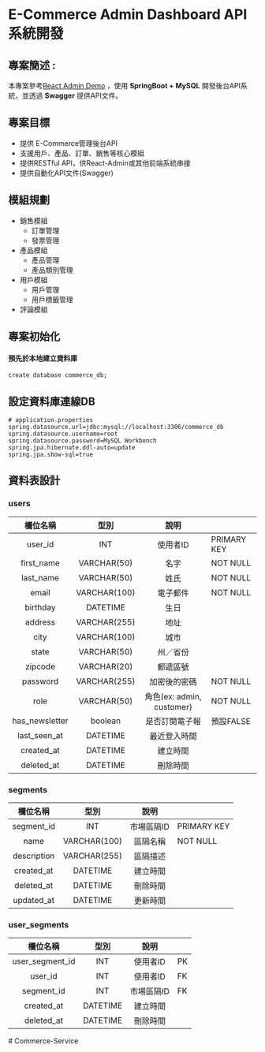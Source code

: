 # E-Commerce Admin Dashboard API系統開發
## 專案簡述 : 
本專案參考[React Admin Demo](https://marmelab.com/react-admin-demo)
，使用 **SpringBoot + MySQL** 開發後台API系統，並透過 **Swagger** 提供API文件。

## 專案目標
- 提供 E-Commerce管理後台API
- 支援用戶、產品、訂單、銷售等核心模組
- 提供RESTful API，供React-Admin或其他前端系統串接
- 提供自動化API文件(Swagger)

## 模組規劃
- 銷售模組
  - 訂單管理
  - 發票管理
- 產品模組
  - 產品管理
  - 產品類別管理
- 用戶模組
  - 用戶管理
  - 用戶標籤管理
- 評論模組

## 專案初始化

#### 預先於本地建立資料庫
```
create database commerce_db;
```
## 設定資料庫連線DB

```
# application.properties
spring.datasource.url=jdbc:mysql://localhost:3306/commerce_db
spring.datasource.username=root
spring.datasource.password=MySQL Workbench
spring.jpa.hibernate.ddl-auto=update
spring.jpa.show-sql=true
```

## 資料表設計

### users
|    欄位名稱    |     型別     |            說明           |             |
|:--------------:|:------------:|:-------------------------:|-------------|
| user_id        | INT          | 使用者ID                  | PRIMARY KEY |
| first_name     | VARCHAR(50)  | 名字                      | NOT NULL    |
| last_name      | VARCHAR(50)  | 姓氏                      | NOT NULL    |
| email          | VARCHAR(100) | 電子郵件                  | NOT NULL    |
| birthday       | DATETIME     | 生日                      |             |
| address        | VARCHAR(255) | 地址                      |             |
| city           | VARCHAR(100) | 城市                      |             |
| state          | VARCHAR(50)  | 州／省份                  |             |
| zipcode        | VARCHAR(20)  | 郵遞區號                  |             |
| password       | VARCHAR(255) | 加密後的密碼              | NOT NULL    |
| role           | VARCHAR(50)  | 角色(ex: admin, customer) | NOT NULL    |
| has_newsletter | boolean      | 是否訂閱電子報            | 預設FALSE   |
| last_seen_at   | DATETIME     | 最近登入時間              |             |
| created_at     | DATETIME     | 建立時間                  |             |
| deleted_at     | DATETIME     | 刪除時間                  |             |

### segments
|   欄位名稱  |     型別     |    說明    |             |
|:-----------:|:------------:|:----------:|-------------|
| segment_id  | INT          | 市場區隔ID | PRIMARY KEY |
| name        | VARCHAR(100) | 區隔名稱   | NOT NULL    |
| description | VARCHAR(255) | 區隔描述   |             |
| created_at  | DATETIME     | 建立時間   |             |
| deleted_at  | DATETIME     | 刪除時間   |             |
| updated_at  | DATETIME     | 更新時間   |             |

### user_segments
|     欄位名稱    |   型別   |    說明    |    |
|:---------------:|:--------:|:----------:|----|
| user_segment_id | INT      | 使用者ID   | PK |
| user_id         | INT      | 使用者ID   | FK |
| segment_id      | INT      | 市場區隔ID | FK |
| created_at      | DATETIME | 建立時間   |    |
| deleted_at      | DATETIME | 刪除時間   |    |

#   C o m m e r c e - S e r v i c e 
 
 
